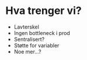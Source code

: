 # Hva trenger vi?

- Lavterskel
- Ingen bottleneck i prod
- Sentralisert?
- Støtte for variabler
- Noe mer...?
